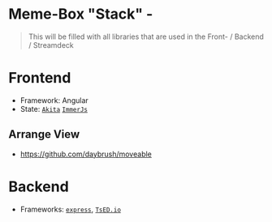 # Meme-Box "Stack" - 

> This will be filled with all libraries that are used in the Front- / Backend / Streamdeck

# Frontend

- Framework: Angular
- State: [`Akita`](https://datorama.github.io/akita/) [`ImmerJs`](https://github.com/immerjs/immer)

## Arrange View

- https://github.com/daybrush/moveable

# Backend

- Frameworks: [`express`](https://expressjs.com/), [`TsED.io`](https://tsed.io/)

